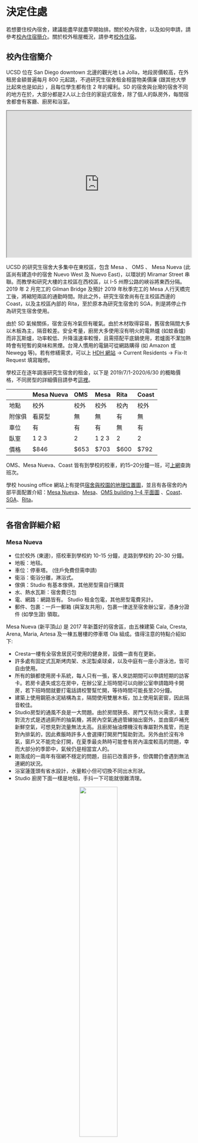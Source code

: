 # 決定住處

若想要住校內宿舍，建議能盡早就盡早開始排。關於校內宿舍，以及如何申請，請參考[校內住宿簡介](#校內住宿簡介)。關於校外租屋概況，請參考[校外住宿](#校外住宿)。

## 校內住宿簡介

UCSD 位在 San Diego downtown 北邊的觀光地 La Jolla，地段房價較高，在外租房金額普遍每月 800 元起跳，不過研究生宿舍租金相當物美價廉 (跟其他大學比起來也是如此) ，且每位學生都有住 2 年的權利。SD 的宿舍與台灣的宿舍不同的地方在於，大部分都是2人以上合住的家庭式宿舍，除了個人的臥房外，每間宿舍都會有客廳、廚房和浴室。

<iframe src="https://www.google.com/maps/d/u/2/embed?mid=1s38f_0vLuMx5AjL-UMttHRomcuRS5qf0" width="100%" height="400"></iframe>

UCSD 的研究生宿舍大多集中在東校區，包含 Mesa 、 OMS 、 Mesa Nueva (此區尚有建造中的宿舍 Nuevo West 及 Nuevo East)，以環狀的 Miramar Street 串聯。而教學和研究大樓的主校區在西校區，以 I-5 州際公路的峽谷將東西分隔。 2019 年 2 月完工的 Gilman Bridge 及預計 2019 年秋季完工的 Mesa 人行天橋完工後，將縮短兩區的通勤時間。除此之外，研究生宿舍尚有在主校區西邊的 Coast，以及主校區內部的 Rita，至於原本為研究生宿舍的 SGA，則是將停止作為研究生宿舍使用。
 
由於 SD 氣候關係，宿舍沒有冷氣但有暖氣。由於木材取得容易，舊宿舍隔間大多以木板為主，隔音較差。安全考量，廚房大多使用沒有明火的電熱爐 (如蚊香爐) 而非瓦斯爐，功率較低、升降溫速率較慢，且需搭配平底鍋使用，若爐面不潔加熱時會有短暫的臭味和黑煙。台灣人慣用的電鍋可從網路購得 (如 Amazon 或 Newegg 等)。若有修繕需求，可以上 [HDH 網站](https://hdh.ucsd.edu/arch/pages/) → Current Residents → Fix-It Request 填寫報修。

學校正在逐年調漲研究生宿舍的租金，以下是 2019/7/1-2020/6/30 的概略價格，不同房型的詳細價目請參考[這裡](https://hdh.ucsd.edu/arch/pages/FindYourHome.html)。


|        | Mesa Nueva | OMS  | Mesa  | Rita  | Coast |
| :---   | :---       | :--- | :---  | :---  | :---  |
| 地點   | 校外        | 校外 | 校外   | 校內  | 校外  | 
| 附傢俱 | 看房型      | 無   | 無     | 有    | 無    |
| 車位   | 有         | 有    | 有     | 無    | 有   |
| 臥室   | 1 2 3      | 2     | 1 2 3 | 2     | 2    |
| 價格   | $846       | $653  | $703  | $600  | $792 |

OMS、Mesa Nueva、Coast 皆有到學校的校車，約15–20分鐘一班，可[上網](http://www.ucsdbus.com/)查詢班次。

學校 housing office 網站上有提供[宿舍與校園的地理位置圖](http://hdh.ucsd.edu/docs/ucsdcampusmap.pdf)，並且有各宿舍的內部平面配置介紹：[Mesa Nueva](https://hdh.ucsd.edu/arch/pages/MesaNueva.html)、[Mesa](http://hdh.ucsd.edu/arch/mesa.asp)、[OMS building 1–4 平面圖](http://hdh.ucsd.edu/arch/onemiramar.asp) 、[Coast](http://hdh.ucsd.edu/arch/docs/Coast_SiteMapFloorplans.pdf)、[SGA](http://hdh.ucsd.edu/arch/sga.asp)、[Rita](http://hdh.ucsd.edu/RAR/)。

---

## 各宿舍詳細介紹

### Mesa Nueva

* 位於校外 (東邊)，搭校車到學校約 10-15 分鐘，走路到學校約 20-30 分鐘。
* 地板：地毯。
* 車位：停車塔。 (住戶免費但需申請)
* 衛浴：衛浴分離，淋浴式。
* 傢俱：Studio 有基本傢俱，其他房型需自行購買
* 水、熱水瓦斯：宿舍費已包
* 電、網路：網路皆有。 Studio 租金包電，其他房型電費另計。
* 郵件、包裹：一戶一郵箱 (與室友共用)，包裹一律送至宿舍辦公室，憑身分證件 (如學生證) 領取。
 
Mesa Nueva (新平頂山) 是 2017 年新蓋好的宿舍區，由五棟建築 Cala, Cresta, Arena, Maria, Artesa 及一棟五層樓的停車塔 Ola 組成。值得注意的特點介紹如下:
  * Cresta一樓有全宿舍居民可使用的健身房，設備一直有在更新。
  * 許多處有固定式瓦斯烤肉架、水泥製桌球桌，以及中庭有一座小游泳池，皆可自由使用。
  * 所有的鎖都使用房卡系統，每人只有一張，客人來訪期間可以申請短期的訪客卡。若房卡遺失或忘在房中，在辦公室上班時間可以向辦公室申請臨時卡開房，若下班時間就要打電話請校警幫忙開，等待時間可能長至20分鐘。
  * 建築上使用鋼筋水泥結構為主，隔間使用雙層木板，加上使用氣密窗，因此隔音較佳。
  * Studio房型的通風不良是一大問題。由於房間狹長、房門又有防火需求，主要對流方式是透過廁所的抽氣機，將房內空氣通過管線抽出窗外，並由窗戶補充新鮮空氣，可想見對流量無法太高。且廚房抽油煙機沒有專屬對外風管，而是對內排氣的，因此煮飯時許多人會選擇打開房門幫助對流。另外由於沒有冷氣，窗戶又不能完全打開，在夏季最炎熱時可能會有房內溫度較高的問題，幸而大部分的季節中，氣候仍是相當宜人的。
  * 剛落成的一兩年有宿網不穩定的問題，目前已改善許多，但偶爾仍會遇到無法連網的狀況。
  * 浴室蓮蓬頭有省水設計，水量較小但可切換不同出水形狀。
  * Studio 廚房下面一樣是地毯，手抖一下可能就很難清理。

<center>
<figure class="image">
    <img src="/img/dorm/MesaNuevaStudio.jpg" width="49.5%">
    <figcaption>Mesa Nueva Studio</figcaption>
</figure>
</center>


### OMS (One Miramar Street Apartments)

* 兩人一間。
* 位於校外 (東邊，跟mesa在同一區) ，搭校車到學校約20分鐘；騎腳踏車約15分鐘；走路30分鐘
* 地板：地毯。
* 車位：停車塔。 (住戶免費。) 
* 衛浴：衛浴分離。
* 傢俱：無傢俱，廚房僅有冰箱、烤箱和電爐，房間只有衣櫃。 (後幾頁圖中床、沙發、書桌、燈等皆為自行購置。) 
* 水、熱水瓦斯：宿舍費已包。
* 電、網路：自行牽線付費。
* 郵件、包裹：每個人有自己的密碼信箱，包裹則會由 office email 通知再去拿。
* **Building 2 外側靠近五號高速公路，24 小時都蠻吵的。**

<center>
<figure class="image">
    <img src="/img/dorm/oms_1.jpg" width="100%"/>
    <figcaption>OMS</figcaption>
</figure>
</center>


### Mesa (Central & South Mesa Apartments)

* 兩人一間。
* 位於校外 (東邊) ，搭校車到學校約15–20分鐘。
* 地板：地毯。
* 車位：室外。 (住戶免費) 
* 衛浴：衛浴分離。
* 傢俱：無傢俱，廚房僅有冰箱、烤箱和電爐，房間只有衣櫃 (後幾頁圖中床、沙發、書桌、燈等皆為自行購置) 
* 水、熱水瓦斯：宿舍費已包。
* 電、網路：自行牽線付費。
* 郵件、包裹：一戶一郵箱 (與室友共用) ，包裹則會丟到家門口。

Mesa 是小木屋形式的建築，但隔音不好，若有吵雜的室友或鄰居較麻煩，不過是少數。與其他宿舍比起來稍微舊一點，但價格也相對較低。但須要小心最近在進行One Mesa計畫，隨時都有可能把你們趕出去進行都更，風險請自負。

Central Mesa 和 South Mesa 皆適合家庭、伴侶。South Mesa 客廳與廚房最大，但房租也最貴，房間與 Central Mesa 差不多大小，二樓有挑高屋頂。

<center>
<figure class="image">
    <img src="/img/dorm/central_mesa_1.png" width="49%"/> 
    <img src="/img/dorm/central_mesa_3.png" width="49%"/> 
    <figcaption>Central Mesa</figcaption>
</figure>
</center>

### Rita (Rita Atkinson Residences)

* 兩人一間。
* 位於校內，上課或去圖書館都方便。
* 地板：水泥。
* 車位：**無住戶專用車位**，若要停車需購置校內停車 permit，約 $80/month，但車位不易尋找。
* 衛浴：衛浴合併。
* 傢俱：附沙發、立燈、書桌椅、床、冰箱，客廳及臥房皆無頂燈，須自行添購燈具照明。
* 水、熱水瓦斯：宿舍費已包。
* 電：已牽好，自行付費。 (校內優惠價格，十分便宜。) 
* 網路：自行牽線付費。
* 郵件包裹：每個人有自己信箱，包裹會由 office email 通知再去簽收。

<center>
<figure class="image">
    <img src="/img/dorm/rita_1.png" width="32%"/> 
    <img src="/img/dorm/rita_2.png" width="32%"/> 
    <img src="/img/dorm/rita_4.png" width="32%"/> 
    <figcaption>Rita</figcaption>
</figure>
</center>


### Coast

* 兩人一間。
* 位於校外 (西南側) ，騎腳踏車到學校約8分鐘，走路20分鐘
* 地板：地毯。
* 車位：室外 (住戶免費) 。
* 衛浴：衛浴合併。
* 傢俱：無傢俱，廚房僅有冰箱、烤箱和電爐，房間只有衣櫃。
* 水、熱水瓦斯、網路：宿舍費已包。
* 電：自行牽線付費。
* 郵件包裹：一戶一郵箱 (與室友共用) ，包裹會丟到家門口。

Coast Apartment 比其他宿舍稍為難排一點。走路10–15分鐘就能到海邊 (Shores) ，風景優美，衝浪方便。缺點是屋齡較老舊，廁所跟廚房設備都較舊空間也稍小，廚房水槽沒有食物攪拌器，另外若住一樓可能會較潮濕。


## 宿舍申請

UCSD 研究生宿舍需透過網路[線上申請](https://hdh.ucsd.edu/ARCHWaitList/ARCHMainMenu.aspx)。線上申請分析：

* 申請時間點：越早越好，各位新生們**一確定要來 UCSD 就一定要先上網申請！！**
* 申請小技巧：申請時要填入住日期，fall 入學的同學們因為競爭激烈， 建議將入住日期往前填，根據前年經驗，7、8 月太多人競爭，入住日期填在 7 月中以前比較保險。固然繳費就要從入住日開始算，不過比起沒排到宿舍，最後得要住外面，仍然很划算。假如還是沒排到的話，將地段、房型皆改為 any，也會提高排到宿舍的機率。
* 給 offer 的順位：入住日期 (最接近，而不是最早) > 申請日期 > 志願序。例如，假設今天有個 6/20 的 Rita 2F 房間空出。有將 Rita 2F 列進志願序的 (不管第幾志願) 的都會依 application date 列出來：

| 學生 | 入住日 | 申請日 | 志願序 |
| :--- | :--- | :--- | :--- |
| A | 7/20 | 4/12 | Rita，Mesa，OMS |
| B | 6/09 | 4/13 | Rita，Mesa，OMS |
| C | 6/18 | 4/14 | Mesa，Rita，OMS |
| D | 6/18 | 4/14 | Rita，Mesa，OMS |
| E | 6/18 | 4/15 | Rita，Mesa，OMS |

   這樣的話會由 D 得到住宿權，因為他的入住日期最接近又比 E 早申請，但其實這是由 housing 工作人員主觀判斷，所以基本上越早填，入住時間越早 (空房多) ，排到的機會就越大[19](tgsahuo_dong_jie_shao.md#fn19)。

* 電話詢問：若一路等到七月都還沒有排到宿舍，不妨直接打到 housing，詢問申請狀況，等他幫你確認後，問他可不可以幫你提前入住日期，如同先前講的，排宿舍有時是工作人員主觀判斷，跟他這樣盧一下，很有可能就排到了。
* 房型選擇：在網頁中可以填三個，依個人需求填入自己的前三志願。大多數的 TGSA 研究生都住在 Mesa Nueva、OMS、Mesa，除非有個人特殊需求，不然強烈建議以這三個宿舍為主。

## Housing FAQ

1. Graduate Housing 能住多久？

   不論碩士或博士研究生都只有住兩年的權利。除非得到 SHORE (Student Housing Opportunity Recruitment Enhancement Program) 的獎勵，這樣就沒有兩年限制，各位同學在期限到之前就要加緊開始找房子摟。

2. 伴侶或另一半？

   只要有一方是 UCSD 的研究生，即可申請 couple 入住，未婚情侶或是已婚夫妻皆可，唯一不一樣的是在申請時要填 couple 入住，並填入另一半的姓名，並在入住時提供以下其中兩項證明：

   * Joint ownership of a motor vehicle.
   * An insurance policy held by one partner that names the other as a beneficiary.
   * A will on behalf of one partner that names the other a beneficiary.
   * Executor or durable power of attorney granted by one partner to the other.
   * Joint responsibility for loans/debts, i.e., credit cards.
   * Joint ownership of property.
   * Joint checking or savings account.
   * A contractual financial arrangement that obligates each of the two parties to provide support, and in the event of termination of the partnership, provides for an equitable division of any joint property.
   * Previous recognition as partners under the policies of another university, company, or municipality, city or state registry.
   * Legal recognition as a family by an outside entity such as a church community.
   * Other documentation may be submitted for consideration.

   最常見的除了結婚證明外，就是銀行的共同賬戶、汽車保險。**Couple 仍然只能住兩年，除非有小孩或是 SHORE，即可以一路住到畢業。**

3. 沒傢俱怎麼辦？

   可以上 TGSA 的 Facebook 社團看有沒有畢業的學長姐要賣傢俱，或是上 UCSD 的[二手物品平台](https://www.facebook.com/groups/UCSDfreeforsale/)看看。建議可以帶個小睡袋過來，以後出去玩也可以用。學校附近開車 20 分鐘有 [IKEA](https://goo.gl/maps/QsmHWxkM7tDXRCGr7)，[Walmart](http://www.walmart.com/) 及 [Amazon](http://www.amazon.com) 也可以線上購買傢俱。

4. 電跟網路怎麼牽？

   每個宿舍不太一樣，入住時 HDH 會提供一個資料夾，按照裡面的步驟即可。底下介紹 OMS 跟 Mesa 的狀況。
   牽電：牽電比較麻煩一些，在沒有 SSN (social security number) 的情況下，除了需要一筆押金，還需要帶著 I-20、護照跟地址去 downtown 的 SDGE 一趟 (要先開好銀行戶頭) 再跟著 SDGE 的服務人員指示做就可以了。如果在宿舍是 apartment 有其他室友，由於電費是一起繳的，所以只要某一位有 SDG&E 帳戶並記得按時繳費即可，有 SSN 的同學只要打一通電話請服務人員協助開帳戶即可。
   牽網路：跟宿舍合作的是 Spectrum。可以上網或打電話預約，就會有專人到你家來幫你安裝，在沒有 SSN 的情況下，也要再一筆押金。也可以自行前往 [Spectrum 門市](https://www.spectrum.com/locations/ca/san-diego/8949-ware-ct) 拿數據機、分享器跟數位電視機上盒，回家照裡面的指示裝好再打電話開通。

6. 申請上了，學校如何通知我？

   若排到房子了，學校將會寄 email 通知房型與房號，若不喜歡，有一次可以拒絕 housing 的機會，再排到時一樣會用 email 通知，若再度放棄將視為此次申請無效，需要重頭來過。**務必在48小時內回覆 email，否則 housing 將視同你放棄這次機會。**一般在三、四月申請七月底入住的同學不太需要擔心排不到宿舍。

7. 申請上宿舍之後的入住流程？
   1. 在 48 小時內回覆 housing 之後，housing 會要求先繳 100 元的押金和第一個月房租。
   2. 在入住當天上班時間前往 housing 簽一些文件跟拿鑰匙即可 (申請 couple 房的當天要帶齊兩樣證明。) 

8. 如何繳房租？

   若人還在台灣，可去銀行開現金支票寄到 housing (不接受信用卡或跨海匯款) 。來到學校後可以在 cashier 繳，或是在 [TrironLink](http://students.ucsd.edu) 線上轉帳。繳費日期是設定在每月一日，若是在月中入住，將會用天數計算收費。例如：小湯 6/27 入住宿舍，housing 將會收取 (6 月房租 / 30天 × 4 天) 的錢。

9. 住不習慣，想換房？

   若是覺得房間不好，或是遇到惱人的室友又無法溝通，建議在 1 月時再度提出申請，當時因為淡季，宿舍十分好排，流程就跟第一次申請一樣，並不會影響到 2 年的住宿權利，而費用部分如同月中入住，未滿整月將用天數計算。

10. 我入住日期填超早，但人還沒到美國無法繳房租怎麼辦？

	房租為每個月的 1 號繳交，如果還沒有美國帳戶人又還沒到美國的話，可以選擇先使用西聯匯款電匯至學校 TritonLink 帳戶，每個月的 1 號房租將從裡頭自動扣繳，例如 7/15 入住但是 9/15 才抵達，那麼可以選擇直接電匯 3 個月的房租至 TritonLink ，每個月的一號將從裡頭自動扣款，電匯相關資訊可以參考[這裡](https://www.ptt.cc/bbs/studyabroad/M.1530628112.A.B3A.html)。
	
	帳戶餘額不會顯示，當有費用需要繳交 (balance > 0)時會優先從裡頭扣款，如餘額不夠繳交目前費用，就只會將餘額歸零並扣除部分費用。


> **[info] 宿舍生活小撇步**
>
> 
>1. 如果沒帶鑰匙，office 又下班了，只能打電話請校警來開門。不但要付錢，可能也會等上一兩個小時。
>1. 地毯著滿一年可以向 office 申請清理。
>1. 如果有客人來訪，可以跟 office 申請除了自己的房門卡之外的另一張臨時卡跟臨時停車證。
>1. 聽說在宿舍太吵被檢舉三次會被趕出宿舍 (雖然已經有人被檢舉超過五次了還是住得好好的XD)。
>1. 這邊公用的洗衣機烘衣機沒有太多規定，舉凡鞋子地毯貓狗用品都可以拿去洗，所以有些人會自己手洗貼身衣物並在房間晾乾。
>1. 可以去office押學生證借吸塵器或大推車之類的。
>1. 宿舍區都有讀書室、會議室、健身房等，可以多多利用。

	
## 校外住宿

沒排到宿舍，人又在台灣，我該怎麼辦？

1. 首先尋找下飛機後來 SD 暫時居住的地方。
   1. 最簡單的方法，住飯店或旅館，但這費用相對較高。
   2. 上 TGSA Facebook 社團尋求協助，通常新生都會提早半個月到一個月來學校，這時許多學長姐仍在台灣或在別處實習，有很大的機會可以找到暫時出租的房間或是客廳。

2. 尋找校外住宿。
   學校附近有許多由管理公司經營的家庭式公寓，房型通常有 1B1B、2B2B 到 3B2B 不等，平均一個人月租大都在 $700-$900，若多人共享一個房間或是住客廳，平均房租可能比研究生宿舍便宜，但是缺點是需配合他人作息及較無隱私。建議找房子之前先找好室友，否則自己一個人要負擔相當昂貴的租金。最好的組隊時機就是新生說明會，屆時可以先尋找同樣沒有排到宿舍的同學，一般來說，說明會都會在七月初舉行，若是這時還沒有排到宿舍，建議趕快開始尋找校外租屋作為備案。[TGSA Facebook](https://www.facebook.com/groups/13591139149/) 社團不定期都會有人在徵室友。此外，想認識新面孔也可以上 [UCSD Off-Campus Housing](https://offcampushousing.ucsd.edu/) 網站徵室友 (UCSD Off-Campus Housing 需要 PID 碼才能申請進入)。

3. UCSD Off-Campus Housing 網站攻略。
   * 你可以在上面搜尋 available roommates 或張貼自介文將自己變成 available roommate。
   * 可以依地段、室友身份 (UCSD學生？非學生？皆可？) 日期、房型來搜尋房間。
   * 離學校較近的地段為 La Jolla、UTC、University City。
   * 在 Off-Campus Housing 網站上找到的全空房大部分為私人出租，對於剛到的新生比較推薦跟管理公司經營的公寓租房子，不管是簽約或是管理上比較有一套標準。
   * 以下是當時使用此平台租屋的經驗，本來以為會排到宿舍，但等到七月初覺得沒有希望，就開始每天上去看一下空出來的房，在七月底剛好找到 La Regencia 這個社區有個 2B2B 的空出 1B，租屋時間是 9 月初到 11 月底三個月。跟一個朋友一起 share 一個房間 (房間頗大)，並且繼續排宿舍。當初是透過上面留的 email 跟出租的 UCSD 的學生聯絡，所有文件都線上處理，我們有提供財力證明與 I-20 檔案，加入合約也是在線簽名完成。

4. 找房流程。
   1. 上各個管理公司經營的房屋出租網頁看平面圖 (Floor Plan)、設施 (Amenities)及地點。另外，craigslist 是一個很大的租屋網頁平台，但是缺點就是品質難以保證，要多花時間研究。
   2. 網頁上有時候空房更新速度較慢，建議先透過 email 寄信問 leasing office 有沒有空房，或是最早的 move-in date 是什麼時候。若是有朋友在 San Diego 或是自己提早到能夠現場看房的話，建議直接到 leasing office 去現場看房，並跟服務人員拿簽約的資料回家研究，並且詢問簽約時需要準備哪些文件及入住時間；若是無法親自去看屋，只能透過 Yelp 去查一查該社區的評價以及其他人的評論。
   3. 以下是當時租屋的經驗，人在台灣，只透過email和電話聯絡：台灣和聖地牙哥有 15 個小時的時差，所以聖地牙哥這邊 leasing office 普通上班時間都在 8:30a.m.-9:00a.m.，台灣大概是 12:00a.m.-1:00a.m.，先透過 email 確認有空房後，隨即打電話到 leasing office 跟 manager 確認，並且詢問需要準備什麼資料給她。當時我傳了 I-20、VISA、Passport Photo Page 及財力證明。接著 Manager 會要求你填一些基本的線上 application (各公司可能有些許差異) ：Legal Resident Form、Proof of Income、訂金部分是用 Cashier’s check or Money Order (通常是 $500 或一個月房租再加上 application fees) 、Rental Criteria Form and Initial Rental Agreement and addendums (簽名後掃描再傳回去) 。通常管理公司都會要求要幾天內收到訂金的支票，不然無法幫你保留空房，這部分就因每個manager而異。此外校外住宿還要保租借人保險 (Renters insurance) ，不同社區應該有不同合作的保險公司，有很多種方案可以選擇 (月/季/半年/一年) ，之後現場簽約時要帶紙本的 Renters insurance 交給 leasing office。等到訂金部分沒問題後，跟 manager 說好入住日期後，剩下文件就是等到美國後再去填寫。

   以下是幾個學生比較常住的社區，可以參考：
   * [Costa Verde](https://www.gardencommunitiesca.com/communities/costa-verde-village/).
   * [La Regencia](https://www.gardencommunitiesca.com/communities/La-Regencia/).
   * [Nobel Court](http://www.nobelcourt.com/).
   * [La Scala](http://www.thepremiereresidential.com/properties/san-diego/la-scala/).
   * [Regents](http://www.regentslajolla.net/).
   * [Avana](http://www.avanalajolla.com/).
   * [Torrey Pines Village](http://www.torreypinesapts.com/)
   * [Axiom La Jolla](http://www.axiomlajolla.com/)

5. 找房注意事項。
   1. **動作要快！**八、九月有大量新生湧入，你會發現各個公司的空房都不多，是先找好室友，才能快速完成租屋流程。
   2. 附近是否有公車或校車可以到達學校 (公車41、201、202、150..等等) ，UCSD學生證貼上bus sticker可免費搭乘。 ([校車路線](http://www.ucsdbus.com/map)、[公車路線](http://transportation.ucsd.edu/alternatives/transit/index.html)) 
   3. 停車位？有些公寓有三間或兩間房間，但車位可能不夠分配給每個住戶，有計劃買車記得先跟室友溝通好。
   4. 這些出租的公寓，絕大部分跟學校宿舍一樣都是沒有傢俱的喔，看房時所看到有傢俱的是樣品屋，基本上除了冰箱、洗衣機這類的大型電器會附之外，客廳跟房間都是空空的。
   5. 若要在校外租屋可先參考 California Tenants Guide 的相關規定，學校 [Student Legal Services](http://sls.ucsd.edu/) 亦對已註冊學生提供免費法律諮詢，可多加利用。

